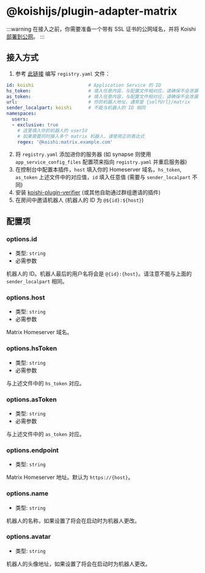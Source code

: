 # @koishijs/plugin-adapter-matrix

:::warning
在接入之前，你需要准备一个带有 SSL 证书的公网域名，并将 Koishi [部署到公网](../../manual/recipe/server.md)。
:::

## 接入方式

1. 参考 [此链接](https://spec.matrix.org/unstable/application-service-api/#registration) 编写 `registry.yaml` 文件：

```yaml
id: koishi                    # Application Service 的 ID
hs_token:                     # 填入任意内容，与配置文件相对应，请确保不会泄漏
as_token:                     # 填入任意内容，与配置文件相对应，请确保不会泄漏
url:                          # 你的机器人地址，通常是 {selfUrl}/matrix
sender_localpart: koishi      # 不能与机器人的 ID 相同
namespaces:
  users:
  - exclusive: true
    # 这里填入你的机器人的 userId
    # 如果需要同时接入多个 matrix 机器人，请使用正则表达式
    regex: '@koishi:matrix.example.com'
```

2. 将 `registry.yaml` 添加进你的服务器 (如 synapse 则使用 `app_service_config_files` 配置项来指向 `registry.yaml` 并重启服务器)
3. 在控制台中配置本插件，`host` 填入你的 Homeserver 域名，`hs_token`, `as_token` 上述文件中的对应值，`id` 填入任意值 (需要与 `sender_localpart` 不同)
4. 安装 [koishi-plugin-verifier](https://common.koishi.chat/plugins/verifier.html) (或其他自助通过群组邀请的插件)
5. 在房间中邀请机器人 (机器人的 ID 为 `@${id}:${host}`)

## 配置项

### options.id

- 类型: `string`
- 必需参数

机器人的 ID。机器人最后的用户名将会是 `@{id}:{host}`。请注意不能与上面的 `sender_localpart` 相同。

### options.host

- 类型: `string`
- 必需参数

Matrix Homeserver 域名。

### options.hsToken

- 类型: `string`
- 必需参数

与上述文件中的 `hs_token` 对应。

### options.asToken

- 类型: `string`
- 必需参数

与上述文件中的 `as_token` 对应。

### options.endpoint

- 类型: `string`

Matrix Homeserver 地址。默认为 `https://{host}`。

### options.name

- 类型: `string`

机器人的名称，如果设置了将会在启动时为机器人更改。

### options.avatar

- 类型: `string`

机器人的头像地址，如果设置了将会在启动时为机器人更改。
